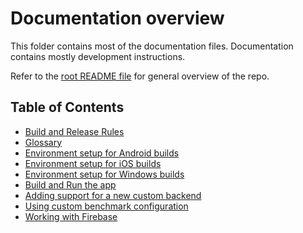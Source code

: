 
# Documentation overview

This folder contains most of the documentation files. Documentation contains mostly development instructions.

Refer to the [root README file](../README.md) for general overview of the repo.

## Table of Contents

* [Build and Release Rules](./build-and-release.md)
* [Glossary](./glossary.md)
* [Environment setup for Android builds](./environment-setup/env-setup-android.md)
* [Environment setup for iOS builds](./environment-setup/env-setup-ios.md)
* [Environment setup for Windows builds](./environment-setup/env-setup-windows.md)
* [Build and Run the app](./build-and-run.md)
* [Adding support for a new custom backend](./adding-custom-backend.md)
* [Using custom benchmark configuration](./custom-tasks.md)
* [Working with Firebase](./firebase.md)
